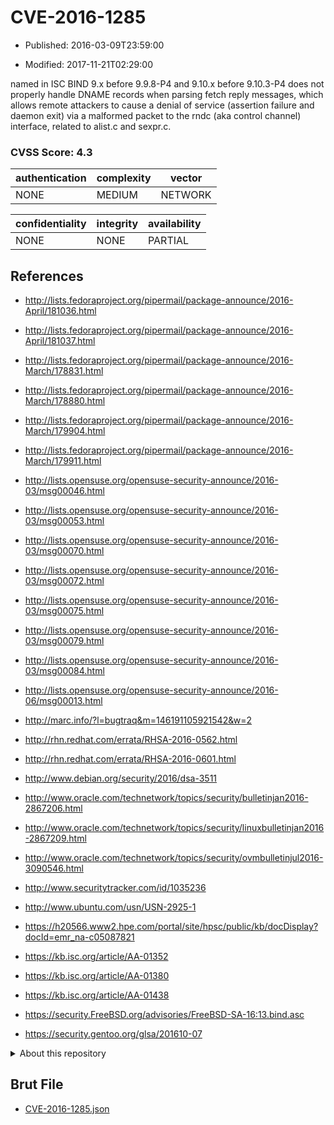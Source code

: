 # CVE-2016-1285

- Published: 2016-03-09T23:59:00

- Modified: 2017-11-21T02:29:00

named in ISC BIND 9.x before 9.9.8-P4 and 9.10.x before 9.10.3-P4 does not properly handle DNAME records when parsing fetch reply messages, which allows remote attackers to cause a denial of service (assertion failure and daemon exit) via a malformed packet to the rndc (aka control channel) interface, related to alist.c and sexpr.c.

### CVSS Score: **4.3**

| authentication | complexity | vector |
| --- | --- | --- |
| NONE | MEDIUM | NETWORK |

| confidentiality | integrity | availability |
| --- | --- | --- |
| NONE | NONE | PARTIAL |

## References

* http://lists.fedoraproject.org/pipermail/package-announce/2016-April/181036.html

* http://lists.fedoraproject.org/pipermail/package-announce/2016-April/181037.html

* http://lists.fedoraproject.org/pipermail/package-announce/2016-March/178831.html

* http://lists.fedoraproject.org/pipermail/package-announce/2016-March/178880.html

* http://lists.fedoraproject.org/pipermail/package-announce/2016-March/179904.html

* http://lists.fedoraproject.org/pipermail/package-announce/2016-March/179911.html

* http://lists.opensuse.org/opensuse-security-announce/2016-03/msg00046.html

* http://lists.opensuse.org/opensuse-security-announce/2016-03/msg00053.html

* http://lists.opensuse.org/opensuse-security-announce/2016-03/msg00070.html

* http://lists.opensuse.org/opensuse-security-announce/2016-03/msg00072.html

* http://lists.opensuse.org/opensuse-security-announce/2016-03/msg00075.html

* http://lists.opensuse.org/opensuse-security-announce/2016-03/msg00079.html

* http://lists.opensuse.org/opensuse-security-announce/2016-03/msg00084.html

* http://lists.opensuse.org/opensuse-security-announce/2016-06/msg00013.html

* http://marc.info/?l=bugtraq&m=146191105921542&w=2

* http://rhn.redhat.com/errata/RHSA-2016-0562.html

* http://rhn.redhat.com/errata/RHSA-2016-0601.html

* http://www.debian.org/security/2016/dsa-3511

* http://www.oracle.com/technetwork/topics/security/bulletinjan2016-2867206.html

* http://www.oracle.com/technetwork/topics/security/linuxbulletinjan2016-2867209.html

* http://www.oracle.com/technetwork/topics/security/ovmbulletinjul2016-3090546.html

* http://www.securitytracker.com/id/1035236

* http://www.ubuntu.com/usn/USN-2925-1

* https://h20566.www2.hpe.com/portal/site/hpsc/public/kb/docDisplay?docId=emr_na-c05087821

* https://kb.isc.org/article/AA-01352

* https://kb.isc.org/article/AA-01380

* https://kb.isc.org/article/AA-01438

* https://security.FreeBSD.org/advisories/FreeBSD-SA-16:13.bind.asc

* https://security.gentoo.org/glsa/201610-07

<details>
<summary>About this repository</summary> 

  This repository is part of the project [Live Hack CVE](https://github.com/Live-Hack-CVE). Main website can be found [www.live-hack.org](https://www.live-hack.org) 
  
  Made by [Sn0wAlice](https://github.com/Sn0wAlice) for the people that care about security and need to have a feed of the latest CVEs. Hope you enjoy it, don't forget to star the repo and follow me on [Twitter](https://twitter.com/Sn0wAlice) and [Github](https://github.com/Sn0wAlice). And that is my [personnal website](https://www.alice-snow.me/)

  - [Home Page](https://github.com/Live-Hack-CVE)
  - [Framework](https://github.com/Live-Hack-CVE/cve-framework)
  - [CVE database](https://github.com/Live-Hack-CVE/full_database)
  - [Changelog](https://github.com/Live-Hack-CVE/Changelog)
</details>

## Brut File

* [CVE-2016-1285.json](https://raw.githubusercontent.com/Live-Hack-CVE/full_database/main/cves/2016/CVE-2016-1285.json)

